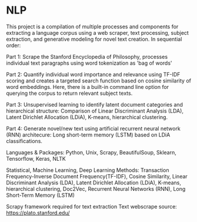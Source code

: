 # NLP

This project is a compilation of multiple processes and components for extracting a language corpus using a web scraper, text processing, subject extraction, and generative modeling for novel text creation.  In sequential order:

Part 1: Scrape the Stanford Encyclopedia of Philosophy, processes individual text paragraphs using word tokenization as 'bag of words'

Part 2:  Quantify individual word importance and relevance using TF-IDF scoring and creates a targeted search function based on cosine similarity of word embeddings.  Here, there is a built-in command line option for querying the corpus to return relevant subject texts.

Part 3:  Unsupervised learning to identify latent document categories and hierarchical structure:  Comparison of Linear Discriminant Analysis (LDA), Latent Dirichlet Allocation (LDiA), K-means, hierarchical clustering.

Part 4:  Generate novel/new text using artificial recurrent neural network (RNN) architecure:  Long short-term memory (LSTM) based on LDiA classifications.

Languages & Packages: Python, Unix, Scrapy, BeautifulSoup, Sklearn, Tensorflow, Keras, NLTK

Statistical, Machine Learning, Deep Learning Methods:  Transaction Frequency-Inverse Document Frequency(TF-IDF), Cosine Similarity, Linear Discriminant Analysis (LDA), Latent Dirichlet Allocation (LDiA), K-means, hierarchical clustering, Doc2Vec, Recurrent Neural Networks (RNN), Long Short-Term Memory (LSTM)

Scrapy framework required for text extraction
Text webscrape source:  https://plato.stanford.edu/
